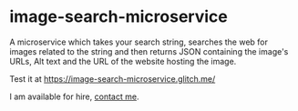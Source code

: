 # image-search-microservice

A microservice which takes your search string, searches the web for images related to the string and then returns JSON containing the image's URLs, Alt text and the URL of the website hosting the image.

Test it at <a href="https://image-search-microservice.glitch.me/">https://image-search-microservice.glitch.me/</a>

I am available for hire, <a href="mailto:dom@javascriptcodebook.com">contact me</a>.